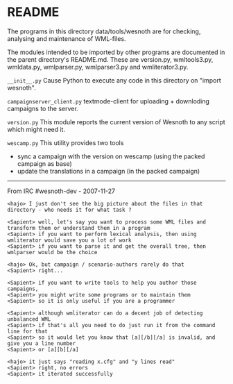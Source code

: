 # README

The programs in this directory data/tools/wesnoth
are for checking, analysing and maintenance of WML-files.

The modules intended to be imported by other programs are
documented in the parent directory's README.md. These are
version.py, wmltools3.py, wmldata.py, wmlparser.py, wmlparser3.py and
wmliterator3.py.

`__init__.py`
  Cause Python to execute any code in this directory on "import wesnoth".

`campaignserver_client.py`
  textmode-client for uploading + downloding campaigns to the server.

`version.py`
  This module reports the current version of Wesnoth to any script which
  might need it.

`wescamp.py`
  This utility provides two tools
  * sync a campaign with the version on wescamp (using the packed campaign 
    as base)
  * update the translations in a campaign (in the packed campaign)

--------------------------------------------------

From IRC #wesnoth-dev - 2007-11-27 

    <hajo> I just don't see the big picture about the files in that directory - who needs it for what task ?
    
    <Sapient> well, let's say you want to process some WML files and transform them or understand them in a program
    <Sapient> if you want to perform lexical analysis, then using wmliterator would save you a lot of work
    <Sapient> if you want to parse it and get the overall tree, then wmlparser would be the choice
    
    <hajo> Ok, but campaign / scenario-authors rarely do that
    <Sapient> right...
    
    <Sapient> if you want to write tools to help you author those campaigns, 
    <Sapient> you might write some programs or to maintain them
    <Sapient> so it is only useful if you are a programmer
    
    <Sapient> although wmliterator can do a decent job of detecting unbalanced WML 
    <Sapient> if that's all you need to do just run it from the command line for that
    <Sapient> so it would let you know that [a][/b][/a] is invalid, and give you a line number
    <Sapient> or [a][b][/a]
    
    <hajo> it just says "reading x.cfg" and "y lines read"
    <Sapient> right, no errors
    <Sapient> it iterated successfully
